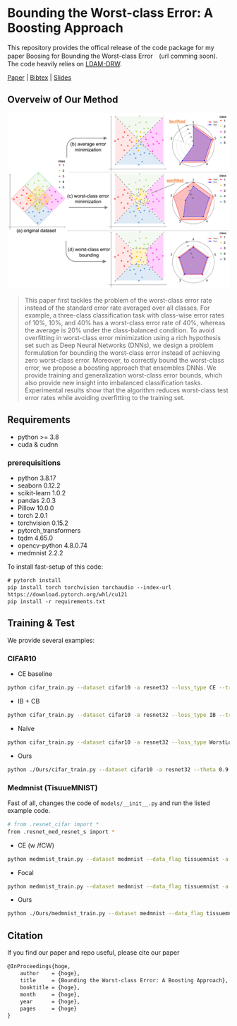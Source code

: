 <!-- <<<<<<< HEAD -->

# Bounding the Worst-class Error: A Boosting Approach

This repository provides the offical release of the code package for my paper Boosing for Bounding the Worst-class Error　(url comming soon).
The code heavily relies on [LDAM-DRW](https://github.com/kaidic/LDAM-DRW).

[Paper](https://arxiv.org/abs/2310.14890) | [Bibtex](url) | [Slides](url)

## Overveiw of Our Method

![Illustration](./images/overview_toy.png)
> This paper first tackles the problem of the worst-class error rate instead of the standard error rate averaged over all classes. For example, a three-class classification task with class-wise error rates of 10%, 10%, and 40% has a worst-class error rate of 40\%, whereas the average is 20% under the class-balanced condition. To avoid overfitting in worst-class error minimization using a rich hypothesis set such as Deep Neural Networks (DNNs), we design a problem formulation for bounding the worst-class error instead of achieving zero worst-class error. Moreover, to correctly bound the worst-class error, we propose a boosting approach that ensembles DNNs.
We provide training and generalization worst-class error bounds, which also provide new insight into imbalanced classification tasks. Experimental results show that the algorithm reduces worst-class test error rates while avoiding overfitting to the training set.

## Requirements 
<!-- All codes are written by Python 3.7, and 'requirements.txt' contains required Python packages. -->
- python >= 3.8
- cuda & cudnn

### prerequisitions
- python 3.8.17
- seaborn  0.12.2
- scikit-learn  1.0.2
- pandas 2.0.3
- Pillow 10.0.0
- torch  2.0.1
- torchvision 0.15.2
- pytorch_transformers
- tqdm  4.65.0
- opencv-python 4.8.0.74
- medmnist 2.2.2


To install fast-setup of this code:

```setup
# pytorch install 
pip install torch torchvision torchaudio --index-url https://download.pytorch.org/whl/cu121
pip install -r requirements.txt
```


<!-- 
## Dataset

Create 'data/' directory and download original data in the directory to make imbalanced versions. 
- Imbalanced [CIFAR](https://www.cs.toronto.edu/~kriz/cifar.html). The original data will be downloaded and converted by `imbalancec_cifar.py`.
- Imbalanced [Tiny ImageNet](http://cs231n.stanford.edu/tiny-imagenet-200.zip). Download the data first, and convert them by `imbalance_tinyimagenet.py`.
- The paper also reports results on iNaturalist 2018. We will update the code for iNaturalist 2018 later. -->

## Training & Test

We provide several examples:

### CIFAR10
- CE baseline

```bash
python cifar_train.py --dataset cifar10 -a resnet32 --loss_type CE --train_rule None --epochs 200 --b 512 --num_classes 10 --gpu 0 --early_stop True --stop_mode average
```
- IB + CB

```bash
python cifar_train.py --dataset cifar10 -a resnet32 --loss_type IB --train_rule CBReweight --epochs 200 --b 512 --start_ib_epoch 50 --num_classes 10 --gpu 0 --early_stop True --stop_mode average 
```
- Naive

```bash
python cifar_train.py --dataset cifar10 -a resnet32 --loss_type WorstLoss --train_rule None --epochs 200 --b 512 --num_classes 10 --gpu 0 --early_stop True --stop_mode worst
```

- Ours
```bash
python ./Ours/cifar_train.py --dataset cifar10 -a resnet32 --theta 0.9 --loss_type CE --b 512 --num_classes 10 --gpu 0 

```


### Medmnist (TisuueMNIST)
Fast of all, changes the code of ```models/__init__.py``` and run the listed example code.

```bash
# from .resnet_cifar import * 
from .resnet_med_resnet_s import *
```

- CE (w /fCW)

```bash
python medmnist_train.py --dataset medmnist --data_flag tissuemnist -a resnet18 --num_in_channels 1 --loss_type CE --train_rule fCW --epochs 100 --b 512 --num_classes 8 --gpu 0 --early_stop True --stop_mode average
```
- Focal

```bash
python medmnist_train.py --dataset medmnist --data_flag tissuemnist -a resnet18 --num_in_channels 1 --loss_type Focal --epochs 100 --b 512 --num_classes 8 --gpu 0 --early_stop True 
```

- Ours
```bash
python ./Ours/medmnist_train.py --dataset medmnist --data_flag tissuemnist -a resnet18 --theta 0.6 --num_in_channels 1 --b 512 --num_classes 8 --loss_type CE --gpu 0 
```

## Citation

If you find our paper and repo useful, please cite our paper

```
@InProceedings{hoge,
    author    = {hoge},
    title     = {Bounding the Worst-class Error: A Boosting Approach},
    booktitle = {hoge},
    month     = {hoge},
    year      = {hoge},
    pages     = {hoge}
}
```
<!-- =======
# Boosting for Bounding the Worst-class Error (AISTATS, 2023)
>>>>>>> 71d71e6ba1e292b2b021ccdc18890e7f9db02fb5 -->
